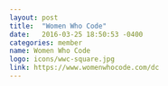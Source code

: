 ```yaml
---
layout: post
title:  "Women Who Code"
date:   2016-03-25 18:50:53 -0400
categories: member
name: Women Who Code
logo: icons/wwc-square.jpg
link: https://www.womenwhocode.com/dc
---
```



